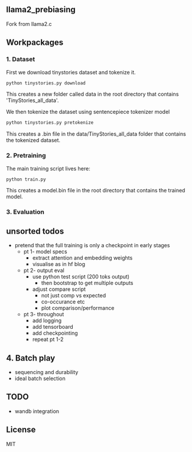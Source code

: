 ## llama2_prebiasing

Fork from llama2.c 

## Workpackages
### 1. Dataset 

First we download tinystories dataset and tokenize it. 

```bash
python tinystories.py download
```

This creates a new folder called data in the root directory that contains 'TinyStories_all_data'.

We then tokenize the dataset using sentencepiece tokenizer model

```bash
python tinystories.py pretokenize
```
This creates a .bin file in the data/TinyStories_all_data folder that contains the tokenized dataset.

### 2. Pretraining

The main training script lives here:

```bash
python train.py
```

This creates a model.bin file in the root directory that contains the trained model.

### 3. Evaluation
## unsorted todos
- pretend that the full training is only a checkpoint in early stages
    - pt 1- model specs
        - extract attention and embedding weights
        - visualise as in hf blog
    - pt 2- output eval
        - use python test script (200 toks output)
            - then bootstrap to get multiple outputs
        - adjust compare script
            - not just comp vs expected 
            - co-occurance etc 
            - plot comparison/performance
    - pt 3- throughout
        - add logging
        - add tensorboard
        - add checkpointing
        - repeat pt 1-2

## 4. Batch play
- sequencing and durability
- ideal batch selection


## TODO
- wandb integration

## License

MIT
